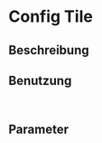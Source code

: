 # Config Tile

## Beschreibung

## Benutzung

```
  
```

## Parameter



[Font-Awesome]: fontawesome.io/icons/